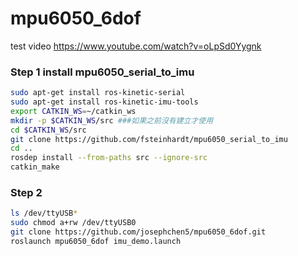 # mpu6050_6dof

test video https://www.youtube.com/watch?v=oLpSd0Yygnk

### Step 1 install mpu6050_serial_to_imu

```bash
sudo apt-get install ros-kinetic-serial
sudo apt-get install ros-kinetic-imu-tools
export CATKIN_WS=~/catkin_ws
mkdir -p $CATKIN_WS/src ###如果之前沒有建立才使用
cd $CATKIN_WS/src
git clone https://github.com/fsteinhardt/mpu6050_serial_to_imu
cd ..
rosdep install --from-paths src --ignore-src
catkin_make
```


### Step 2

```bash
ls /dev/ttyUSB*
sudo chmod a+rw /dev/ttyUSB0
git clone https://github.com/josephchen5/mpu6050_6dof.git
roslaunch mpu6050_6dof imu_demo.launch
```
